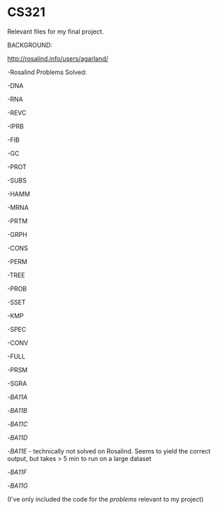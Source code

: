 # CS321
Relevant files for my final project.

BACKGROUND:

http://rosalind.info/users/agarland/

-Rosalind Problems Solved:

  -DNA
  
  -RNA
  
  -REVC
  
  -IPRB
  
  -FIB
  
  -GC
  
  -PROT
  
  -SUBS
  
  -HAMM
  
  -MRNA
  
  -PRTM
  
  -GRPH
  
  -CONS
  
  -PERM
  
  -TREE
  
  -PROB
  
  -SSET
  
  -KMP
  
  -SPEC
  
  -CONV
  
  -FULL
  
  -PRSM
  
  -SGRA
  
  -*BA11A*
  
  -*BA11B*
  
  -*BA11C*
  
  -*BA11D*
  
  -*BA11E* - technically not solved on Rosalind. Seems to yield the correct output, but takes > 5 min to run on a large dataset
  
  -*BA11F*
  
  -*BA11G*
  
  
 (I've only included the code for the *problems* relevant to my project)
